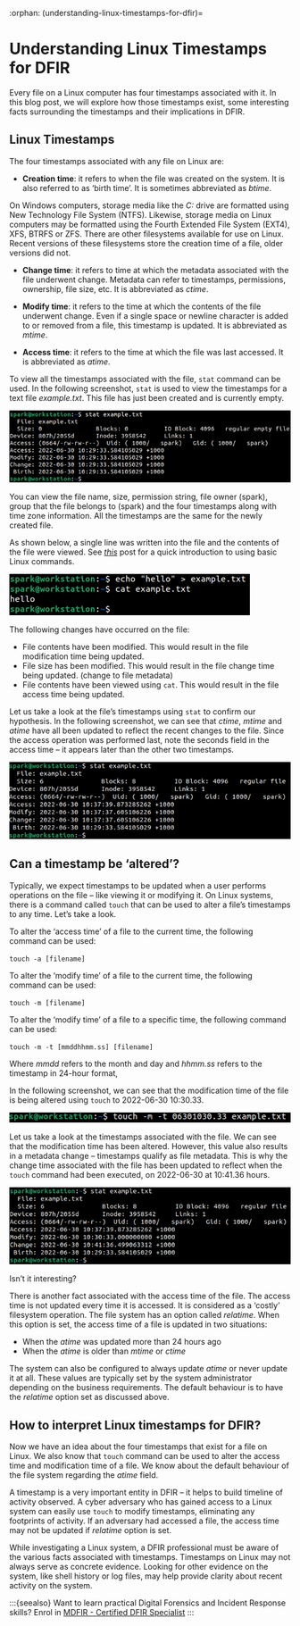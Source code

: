 :orphan:
(understanding-linux-timestamps-for-dfir)=
# Understanding Linux Timestamps for DFIR
 
Every file on a Linux computer has four timestamps associated with it. In this blog post, we will explore how those timestamps exist, some interesting facts surrounding the timestamps and their implications in DFIR.

## Linux Timestamps

The four timestamps associated with any file on Linux are:

- **Creation time**: it refers to when the file was created on the system. It is also referred to as ‘birth time’. It is sometimes abbreviated as *btime*. 

On Windows computers, storage media like the *C:* drive are formatted using New Technology File System (NTFS). Likewise, storage media on Linux computers may be formatted using the Fourth Extended File System (EXT4), XFS, BTRFS or ZFS. There are other filesystems available for use on Linux. Recent versions of these filesystems store the creation time of a file, older versions did not.

- **Change time**: it refers to time at which the metadata associated with the file underwent change. Metadata can refer to timestamps, permissions, ownership, file size, etc. It is abbreviated as *ctime*.

- **Modify time**: it refers to the time at which the contents of the file underwent change. Even if a single space or newline character is added to or removed from a file, this timestamp is updated. It is abbreviated as *mtime*.

- **Access time**: it refers to the time at which the file was last accessed. It is abbreviated as *atime*.

To view all the timestamps associated with the file, `stat` command can be used. In the following screenshot, `stat` is used to view the timestamps for a text file *example.txt*. This file has just been created and is currently empty.

![alt text](images/ts-1.png)

You can view the file name, size, permission string, file owner (spark), group that the file belongs to (spark) and the four timestamps along with time zone information. All the timestamps are the same for the newly created file.

As shown below, a single line was written into the file and the contents of the file were viewed. See *[this](linux-command-line-101-basic-redirection-and-pipes)* post for a quick introduction to using basic Linux commands.

![alt text](images/ts-2.png)

The following changes have occurred on the file:

- File contents have been modified. This would result in the file modification time being updated.
- File size has been modified. This would result in the file change time being updated. (change to file metadata)
- File contents have been viewed using `cat`. This would result in the file access time being updated.

Let us take a look at the file’s timestamps using `stat` to confirm our hypothesis. In the following screenshot, we can see that *ctime*, *mtime* and *atime* have all been updated to reflect the recent changes to the file. Since the access operation was performed last, note the seconds field in the access time – it appears later than the other two timestamps.

![alt text](images/ts-3.png)

## Can a timestamp be ‘altered’?

Typically, we expect timestamps to be updated when a user performs operations on the file – like viewing it or modifying it. On Linux systems, there is a command called `touch` that can be used to alter a file’s timestamps to any time. Let’s take a look.

To alter the ‘access time’ of a file to the current time, the following command can be used:

`touch -a [filename]`

To alter the ‘modify time’ of a file to the current time, the following command can be used:

`touch -m [filename]`

To alter the ‘modify time’ of a file to a specific time, the following command can be used:

`touch -m -t [mmddhhmm.ss] [filename]`

Where *mmdd* refers to the month and day and *hhmm.ss* refers to the timestamp in 24-hour format,

In the following screenshot, we can see that the modification time of the file is being altered using `touch` to 2022-06-30 10:30.33.

![alt text](images/ts-4.png)

Let us take a look at the timestamps associated with the file. We can see that the modification time has been altered. However, this value also results in a metadata change – timestamps qualify as file metadata. This is why the change time associated with the file has been updated to reflect when the `touch` command had been executed, on 2022-06-30 at 10:41.36 hours.

![alt text](images/ts-5.png)

Isn’t it interesting? 

There is another fact associated with the access time of the file. The access time is not updated every time it is accessed. It is considered as a ‘costly’ filesystem operation. The file system has an option called *relatime*. When this option is set, the access time of a file is updated in two situations:

- When the *atime* was updated more than 24 hours ago
- When the *atime* is older than *mtime* or *ctime*

The system can also be configured to always update *atime* or never update it at all. These values are typically set by the system administrator depending on the business requirements. The default behaviour is to have the *relatime* option set as discussed above.

## How to interpret Linux timestamps for DFIR?

Now we have an idea about the four timestamps that exist for a file on Linux. We also know that `touch` command can be used to alter the access time and modification time of a file. We know about the default behaviour of the file system regarding the *atime* field.

A timestamp is a very important entity in DFIR – it helps to build timeline of activity observed. A cyber adversary who has gained access to a Linux system can easily use `touch` to modify timestamps, eliminating any footprints of activity. If an adversary had accessed a file, the access time may not be updated if *relatime* option is set.

While investigating a Linux system, a DFIR professional must be aware of the various facts associated with timestamps. Timestamps on Linux may not always serve as concrete evidence. Looking for other evidence on the system, like shell history or log files, may help provide clarity about recent activity on the system.

:::{seealso}
Want to learn practical Digital Forensics and Incident Response skills? Enrol in [MDFIR - Certified DFIR Specialist](https://www.mosse-institute.com/certifications/mdfir-certified-dfir-specialist.html)
:::